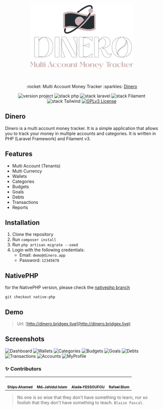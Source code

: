 <p align="center">
	<a href="#"  target="_blank" title="Dinero">
		<img src="/public/brands/dinero-logo.png" alt="Dinero" width="340px">
	</a>
</p>

<br>

<p align="center">:rocket: Multi Account Money Tracker :sparkles: <a href="https://github.com/Shipu/dinero">Dinero</a></p>

<p align="center">
	<img src="https://img.shields.io/badge/version project-1.0-brightgreen" alt="version project">
    <img src="https://img.shields.io/badge/Php-8.1-informational" alt="stack php">
    <img src="https://img.shields.io/badge/Laravel-10.46-informational&color=brightgreen" alt="stack laravel">
    <img src="https://img.shields.io/badge/Filament-3.2-informational" alt="stack Filament">
    <img src="https://img.shields.io/badge/TailwindCss-3.1-informational" alt="stack Tailwind">
	<a href="https://opensource.org/licenses/GPL-3.0">
		<img src="https://img.shields.io/badge/license-MIT-blue.svg" alt="GPLv3 License">
	</a>
</p>

## Dinero
Dinero is a multi account money tracker. It is a simple application that allows you to track your money in multiple accounts and categories. It is written in PHP (Laravel Framework) and  Filament v3.

## Features
- Multi Account (Tenants)
- Multi Currency
- Wallets
- Categories
- Budgets
- Goals
- Debts
- Transactions
- Reports

## Installation
1. Clone the repository
2. Run `composer install`
3. Run `php artisan migrate --seed`
4. Login with the following credentials:
    - Email: `demo@dinero.app`
    - Password: `12345678`

## NativePHP
for the NativePHP version, please check the [nativephp branch](https://github.com/shipu/dinero/tree/native-php)
```ssh
git checkout native-php
```

## Demo
> Url: [http://dinero.bridgex.live](http://dinero.bridgex.live)

## Screenshots
![Dashboard](screenshots/dinero-dashboard.png)
![Wallets](screenshots/dinero-wallets.png)
![Categories](screenshots/dinero-categories.png)
![Budgets](screenshots/dinero-budgets.png)
![Goals](screenshots/dinero-goals.png)
![Debts](screenshots/dinero-debts.png)
![Transactions](screenshots/dinero-transactions.png)
![Accounts](screenshots/dinero-tenants.png)
![MyProfile](screenshots/dinero-my-profile.png)

### :sparkles: Contributors
<table>
  <tr>
    <td align="center"><a href="https://github.com/Shipu">
        <img style="border-radius: 50%;" src="https://avatars.githubusercontent.com/u/4118421?v=4" width="100px;" alt=""/>
    <br /><sub><b>Shipu Ahamed</b></sub></a></td>    
    <td align="center"><a href="https://github.com/shojibflamon">
        <img style="border-radius: 50%;" src="https://avatars.githubusercontent.com/u/5617542?v=4" width="100px;" alt=""/>
    <br /><sub><b>Md. Jahidul Islam</b></sub></a></td>   
    <td align="center"><a href="https://github.com/devalade">
        <img style="border-radius: 50%;" src="https://avatars.githubusercontent.com/u/74435372?v=4" width="100px;" alt=""/>
    <br /><sub><b>Alade YESSOUFOU</b></sub></a></td>    
    <td align="center"><a href="https://github.com/RafaelBlum">
        <img style="border-radius: 50%;" src="https://avatars.githubusercontent.com/u/41844692?v=4" width="100px;" alt=""/>
    <br /><sub><b>Rafael Blum</b></sub></a></td> 
  </tr>
</table>

> No one is so wise that they don't have something to learn, nor so foolish that they don't have something to teach. `Blaise Pascal`.
